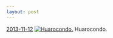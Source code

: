 ```yaml
---
layout: post
---
```


<p>
  <time><a href="/177">2013-11-12</a></time>
  <a href="/177"><img src="{{ site.assets_url }}/177-640.jpg" srcset="{{ site.assets_url }}/177-1280.jpg 1280w, {{ site.assets_url }}/177-960.jpg 960w, {{ site.assets_url }}/177-640.jpg 640w, {{ site.assets_url }}/177-320.jpg 320w" sizes="(min-width: 700px) 50vw, calc(100vw - 2rem)" alt="Huarocondo." /></a>
  <span>Huarocondo.</span>
</p>
